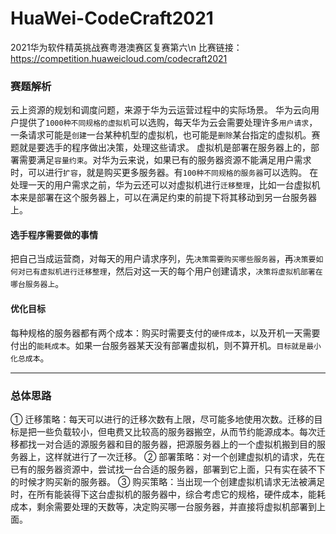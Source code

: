 # HuaWei-CodeCraft2021
 2021华为软件精英挑战赛粤港澳赛区复赛第六\n 
 比赛链接：https://competition.huaweicloud.com/codecraft2021
### 赛题解析
云上资源的规划和调度问题，来源于华为云运营过程中的实际场景。
华为云向用户提供了`1000种不同规格的虚拟机`可以选购，每天华为云会需要处理许多`用户请求`，一条请求可能是`创建`一台某种机型的虚拟机，也可能是`删除`某台指定的虚拟机。赛题就是要选手的程序做出决策，处理这些请求。
虚拟机是部署在服务器上的，部署需要满足`容量约束`。对华为云来说，如果已有的服务器资源不能满足用户需求时，可以进行`扩容`，就是购买更多服务器。有`100种不同规格的服务器`可以选购。
在处理一天的用户需求之前，华为云还可以对虚拟机进行`迁移整理`，比如一台虚拟机本来是部署在这个服务器上，可以在满足约束的前提下将其移动到另一台服务器上。
#### 选手程序需要做的事情
把自己当成运营商，对每天的用户请求序列，先`决策需要购买哪些服务器`，再`决策要如何对已有虚拟机进行迁移整理`，然后对这一天的每个用户创建请求，`决策将虚拟机部署在哪台服务器上`。
#### 优化目标
每种规格的服务器都有两个成本：购买时需要支付的`硬件成本`，以及开机一天需要付出的`能耗成本`。如果一台服务器某天没有部署虚拟机，则不算开机。`目标就是最小化总成本`。
___
### 总体思路
① 迁移策略：每天可以进行的迁移次数有上限，尽可能多地使用次数。迁移的目标是把一些负载较小，但电费又比较高的服务器搬空，从而节约能源成本。每次迁移都找一对合适的源服务器和目的服务器，把源服务器上的一个虚拟机搬到目的服务器上，这样就进行了一次迁移。
② 部署策略：对一个创建虚拟机的请求，先在已有的服务器资源中，尝试找一台合适的服务器，部署到它上面，只有实在装不下的时候才购买新的服务器。
③ 购买策略：当出现一个创建虚拟机请求无法被满足时，在所有能装得下这台虚拟机的服务器中，综合考虑它的规格，硬件成本，能耗成本，剩余需要处理的天数等，决定购买哪一台服务器，并直接将虚拟机部署到上面。
